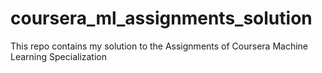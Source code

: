 # coursera_ml_assignments_solution
This repo contains my solution to the Assignments of Coursera Machine Learning Specialization
